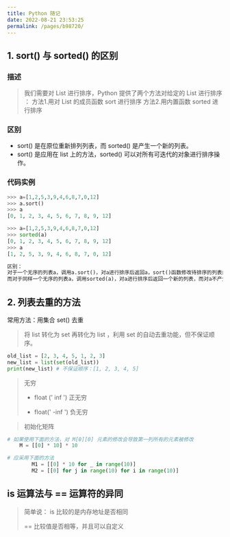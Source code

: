 ```yaml
---
title: Python 随记
date: 2022-08-21 23:53:25
permalink: /pages/b98720/
---
```

## 1. sort() 与 sorted() 的区别

 ### 描述

>   我们需要对 List 进行排序，Python 提供了两个方法对给定的 List 进行排序 ：
>     方法1.用对 List 的成员函数 sort 进行排序
>     方法2.用内置函数 sorted 进行排序

### 区别

- sort() 是在原位重新排列列表，而 sorted() 是产生一个新的列表。
- sort() 是应用在 list 上的方法，sorted() 可以对所有可迭代的对象进行排序操作。

### 代码实例

```python
>>> a=[1,2,5,3,9,4,6,8,7,0,12]
>>> a.sort()
>>> a
[0, 1, 2, 3, 4, 5, 6, 7, 8, 9, 12]

>>> a=[1,2,5,3,9,4,6,8,7,0,12]
>>> sorted(a)
[0, 1, 2, 3, 4, 5, 6, 7, 8, 9, 12]
>>> a
[1, 2, 5, 3, 9, 4, 6, 8, 7, 0, 12]

区别：
对于一个无序的列表a，调用a.sort()，对a进行排序后返回a，sort()函数修改待排序的列表内容。
而对于同样一个无序的列表a，调用sorted(a)，对a进行排序后返回一个新的列表，而对a不产生影响。
```

## 2. 列表去重的方法

常用方法：用集合 set() 去重

> 将 list 转化为 set 再转化为 list ，利用 set 的自动去重功能，但不保证顺序。 

```python
old_list = [2, 3, 4, 5, 1, 2, 3]
new_list = list(set(old_list))
print(new_list) # 不保证顺序：[1, 2, 3, 4, 5]
```

> 无穷
>
> - float (' inf ')         正无穷
>
> - float(' -inf ')         负无穷

> 初始化矩阵

```python
# 如果使用下面的方法，对 M[0][0] 元素的修改会导致第一列所有的元素被修改
    M = [[0] * 10] * 10

# 应采用下面的方法
		M1 = [[0] * 10 for _ in range(10)]
		M2 = [[0] for j in range(10) for i in range(10)]
```

## is 运算法与 == 运算符的异同

> 简单说： is 比较的是内存地址是否相同
>
> == 比较值是否相等，并且可以自定义





























































